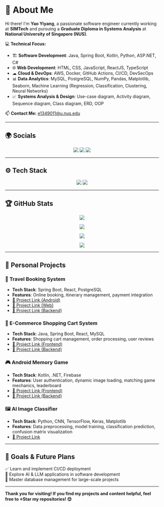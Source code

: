 # 🌟 About Me

Hi there! I'm **Yao Yiyang**, a passionate software engineer currently working at **SIMTech** and pursuing a **Graduate Diploma in Systems Analysis** at **National University of Singapore (NUS)**.

💻 **Technical Focus:**
- 🏗 **Software Development**: Java, Spring Boot, Kotlin, Python, ASP.NET, C#
- 🌐 **Web Development**: HTML, CSS, JavaScript, ReactJS, TypeScript
- ☁ **Cloud & DevOps**: AWS, Docker, GitHub Actions, CI/CD, DevSecOps
- 📊 **Data Analytics**: MySQL, PostgreSQL, NumPy, Pandas, Matplotlib, Seaborn, Machine Learning (Regression, Classification, Clustering, Neural Networks)
- 📈 **Systems Analysis & Design**: Use-case diagram, Activity diagram, Sequence diagram, Class diagram, ERD, OOP

📫 **Contact Me:** e1349011@u.nus.edu  

---

## 🌍 Socials

<p align="center">
  <a href="https://github.com/13716782929"><img src="https://img.shields.io/badge/GitHub-100000?style=for-the-badge&logo=github&logoColor=white" /></a>
  <a href="#"><img src="https://img.shields.io/badge/LinkedIn-0077B5?style=for-the-badge&logo=linkedin&logoColor=white" /></a>
  <a href="#"><img src="https://img.shields.io/badge/Personal%20Blog-FF5722?style=for-the-badge&logo=blogger&logoColor=white" /></a>
</p>

---

## ⚙ Tech Stack

<p align="center">
  <img src="https://skillicons.dev/icons?i=java,spring,react,kotlin,python,cs,dotnet,aws,docker,github,postgres,mysql,html,css,js,ts,git" />
  <img src="https://skillicons.dev/icons?i=linux,vscode,figma,githubactions,selenium" />
</p>

---

## 🏆 GitHub Stats

<p align="center">
  <img src="https://github-readme-stats.vercel.app/api?username=13716782929&show_icons=true&theme=radical" />
</p>

<p align="center">
  <img src="https://github-readme-streak-stats.herokuapp.com/?user=13716782929&theme=radical" />
</p>

<p align="center">
  <img src="https://github-readme-stats.vercel.app/api/top-langs/?username=13716782929&layout=compact&theme=radical" />
</p>

<p align="center">
  <img src="https://github-profile-trophy.vercel.app/?username=13716782929&theme=radical" />
</p>

---

## 📂 Personal Projects

### 🚀 Travel Booking System
- **Tech Stack**: Spring Boot, React, PostgreSQL
- **Features**: Online booking, itinerary management, payment integration
- [🔗 Project Link (Android)](https://github.com/13716782929/Travel-plateform-frontend--Android)  
- [🔗 Project Link (Web)](https://github.com/13716782929/Travel-plateform-frontend-web)  
- [🔗 Project Link (Backend)](https://github.com/13716782929/Travel-platform-backend)  

### 🛒 E-Commerce Shopping Cart System
- **Tech Stack**: Java, Spring Boot, React, MySQL
- **Features**: Shopping cart management, order processing, user reviews
- [🔗 Project Link (Frontend)](https://github.com/13716782929/ShoppingCart-frontend)  
- [🔗 Project Link (Backend)](https://github.com/13716782929/ShoppingCart-backend)  

### 🎮 Android Memory Game
- **Tech Stack**: Kotlin, .NET, Firebase
- **Features**: User authentication, dynamic image loading, matching game mechanics, leaderboard
- [🔗 Project Link (Frontend)](https://github.com/13716782929/The-Memory-Game)  
- [🔗 Project Link (Backend)](https://github.com/13716782929/The-Memory-Game-backend)  

### 🖼️ AI Image Classifier
- **Tech Stack**: Python, CNN, TensorFlow, Keras, Matplotlib
- **Features**: Data preprocessing, model training, classification prediction, confusion matrix visualization
- [🔗 Project Link](https://github.com/13716782929/Image-Classifier-Project)

---

## 🎯 Goals & Future Plans

✅ Learn and implement CI/CD deployment  
🔲 Explore AI & LLM applications in software development  
🔲 Master database management for large-scale projects  

---

**Thank you for visiting! If you find my projects and content helpful, feel free to ⭐Star my repositories! 😊**
